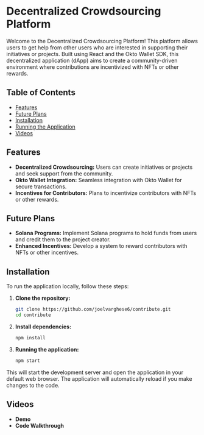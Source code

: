 # Decentralized Crowdsourcing Platform

Welcome to the Decentralized Crowdsourcing Platform! This platform allows users to get help from other users who are interested in supporting their initiatives or projects. Built using React and the Okto Wallet SDK, this decentralized application (dApp) aims to create a community-driven environment where contributions are incentivized with NFTs or other rewards.

## Table of Contents

- [Features](#features)
- [Future Plans](#future-plans)
- [Installation](#installation)
- [Running the Application](#running-the-application)
- [Videos](#videos)

## Features

- **Decentralized Crowdsourcing:** Users can create initiatives or projects and seek support from the community.
- **Okto Wallet Integration:** Seamless integration with Okto Wallet for secure transactions.
- **Incentives for Contributors:** Plans to incentivize contributors with NFTs or other rewards.

## Future Plans

- **Solana Programs:** Implement Solana programs to hold funds from users and credit them to the project creator.
- **Enhanced Incentives:** Develop a system to reward contributors with NFTs or other incentives.

## Installation

To run the application locally, follow these steps:

1. **Clone the repository:**

   ```sh
   git clone https://github.com/joelvarghese6/contribute.git
   cd contribute
   ```
2. **Install dependencies:**

   ```sh
   npm install
   ```

3. **Running the application:**

    ```sh
    npm start
    ```

This will start the development server and open the application in your default web browser. The application will automatically reload if you make changes to the code.

## Videos

- **Demo**
- **Code Walkthrough** 

